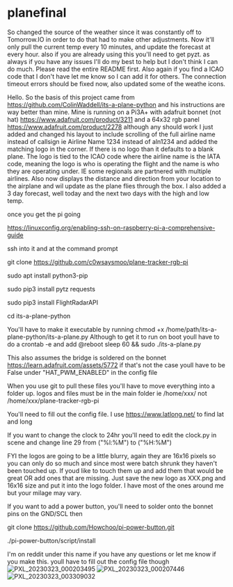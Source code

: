 # planefinal

So changed the source of the weather since it was constantly off to Tomorrow.IO in order to do that had to make other adjustments. Now it'll only pull the current temp every 10 minutes, and update the forecast at every hour. also if you are already using this you'll need to get pyzt. as always if you have any issues I'll do my best to help but I don't think I can do much. Please read the entire README first. Also again if you find a ICAO code that I don't have let me know so I can add it for others. The connection timeout errors should be fixed now, also updated some of the weathe icons.

Hello.
So the basis of this project came from https://github.com/ColinWaddell/its-a-plane-python and his instructions are way better than mine. Mine is running on a Pi3A+ with adafruit bonnet (not hat) https://www.adafruit.com/product/3211 and a 64x32 rgb panel https://www.adafruit.com/product/2278 although any should work
I just added and changed his layout to include scrolling of the full airline name instead of callsign ie Airline Name 1234 instead of aln1234 and added the matching logo in the corner. If there is no logo than it defaults to a blank plane. The logo is tied to the ICAO code where the airline name is the IATA code, meaning the logo is who is operating the flight and the name is who they are operating under. IE some regionals are partnered with multiple airlines. Also now displays the distance and direction from your location to the airplane and wil update as the plane flies through the box.
I also added a 3 day forecast, well today and the next two days with the high and low temp.

once you get the pi going

https://linuxconfig.org/enabling-ssh-on-raspberry-pi-a-comprehensive-guide

ssh into it and at the command prompt 

git clone https://github.com/c0wsaysmoo/plane-tracker-rgb-pi

sudo apt install python3-pip

sudo pip3 install pytz requests

sudo pip3 install FlightRadarAPI

cd its-a-plane-python


You'll have to make it executable by running chmod +x /home/path/its-a-plane-python/its-a-plane.py
Although to get it to run on boot youll have to do a crontab -e and add @reboot sleep 60 && sudo ./its-a-plane.py

This also assumes the bridge is soldered on the bonnet https://learn.adafruit.com/assets/5772 if that's not the case youll have to be False under "HAT_PWM_ENABLED" in the config file

When you use git to pull these files you'll have to move everything into a folder up. logos and files must be in the main folder ie /home/xxx/ not /home/xxx/plane-tracker-rgb-pi

You'll need to fill out the config file. I use https://www.latlong.net/ to find lat and long

If you want to change the clock to 24hr you'll need to edit the clock.py in scene and change line 29 from ("%l:%M") to ("%H:%M")

FYI the logos are going to be a little blurry, again they are 16x16 pixels so you can only do so much and since most were batch shrunk they haven't been touched up. If youd like to touch them up and add them that would be great OR add ones that are missing. Just save the new logo as XXX.png and 16x16 size and put it into the logo folder. I have most of the ones around me but your milage may vary. 


If you want to add a power button, you'll need to solder onto the bonnet pins on the GND/SCL then

git clone https://github.com/Howchoo/pi-power-button.git

./pi-power-button/script/install

I'm on reddit under this name if you have any questions or let me know if you make this. youll have to fill out the config file though
![PXL_20230323_000203495](https://user-images.githubusercontent.com/127139588/227799263-05bafba3-a847-4832-8635-f495ca50358b.jpg)
![PXL_20230323_000207446](https://user-images.githubusercontent.com/127139588/227799264-3d6b1132-a177-4c56-ae65-a33387daacf2.jpg)
![PXL_20230323_003309032](https://user-images.githubusercontent.com/127139588/227799265-e80bd531-704b-440d-8b6f-0e2a6b373294.jpg)


